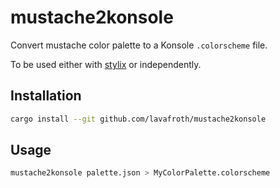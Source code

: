 # mustache2konsole

Convert mustache color palette to a Konsole `.colorscheme` file.

To be used either with [stylix](https://github.com/nix-community/stylix) or independently.

## Installation

``` sh
cargo install --git github.com/lavafroth/mustache2konsole
```

## Usage

``` sh
mustache2konsole palette.json > MyColorPalette.colorscheme
```

